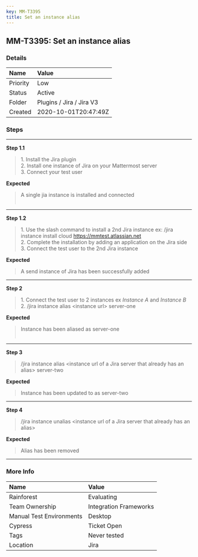 ```yaml
---
key: MM-T3395
title: Set an instance alias
---
```


## MM-T3395: Set an instance alias

### Details

| Name     | Value                    |
| :------- | :----------------------- |
| Priority | Low                      |
| Status   | Active                   |
| Folder   | Plugins / Jira / Jira V3 |
| Created  | 2020-10-01T20:47:49Z     |

### Steps

<hr/>

**Step 1.1**

> <article>1. Install the Jira plugin<br>2. Install one instance of Jira on your Mattermost server<br>3. Connect your test user</article>

**Expected**

> <article>A single jia instance is installed and connected<br><br></article>

<hr/>

**Step 1.2**

> <article>1. Use the slash command to install a 2nd Jira instance ex: /jira instance install cloud <a href="https://mmtest.atlassian.net/">https://mmtest.atlassian.net</a><br>2. Complete the installation by adding an application on the Jira side <br>3. Connect the test user to the 2nd Jira instance</article>

**Expected**

> <article>A send instance of Jira has been successfully added</article>

<hr/>

**Step 2**

> <article>1. Connect the test user to 2 instances ex <em>Instance A</em> and <em>Instance B</em><br>2. /jira instance alias &lt;instance url&gt; server-one</article>

**Expected**

> <article>Instance has been aliased as server-one<br><br></article>

<hr/>

**Step 3**

> <article> /jira instance alias &lt;instance url of a Jira server that already has an alias&gt; server-two</article>

**Expected**

> <article>Instance has been updated to as server-two</article>

<hr/>

**Step 4**

> <article>/jira instance unalias &lt;instance url of a Jira server that already has an alias&gt;</article>

**Expected**

> <article>Alias has been removed</article>

<hr/>

### More Info

| Name                     | Value                  |
| :----------------------- | :--------------------- |
| Rainforest               | Evaluating             |
| Team Ownership           | Integration Frameworks |
| Manual Test Environments | Desktop                |
| Cypress                  | Ticket Open            |
| Tags                     | Never tested           |
| Location                 | Jira                   |
